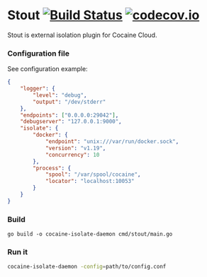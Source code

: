 # Stout  [![Build Status](https://travis-ci.org/noxiouz/stout.svg?branch=master)](https://travis-ci.org/noxiouz/stout) [![codecov.io](https://codecov.io/github/noxiouz/stout/coverage.svg?branch=master)](https://codecov.io/github/noxiouz/stout?branch=master)

Stout is external isolation plugin for Cocaine Cloud.

### Configuration file

See configuration example:

```json
{
    "logger": {
        "level": "debug",
        "output": "/dev/stderr"
    },
    "endpoints": ["0.0.0.0:29042"],
    "debugserver": "127.0.0.1:9000",
    "isolate": {
        "docker": {
            "endpoint": "unix:///var/run/docker.sock",
            "version": "v1.19",
            "concurrency": 10
        },
        "process": {
            "spool": "/var/spool/cocaine",
            "locator": "localhost:10053"
        }
    }
}
```

### Build

```
go build -o cocaine-isolate-daemon cmd/stout/main.go
```

### Run it

```bash
cocaine-isolate-daemon -config=path/to/config.conf
```
